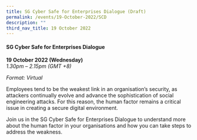 ```yaml
---
title: SG Cyber Safe for Enterprises Dialogue (Draft)
permalink: /events/19-October-2022/SCD
description: ""
third_nav_title: 19 October 2022
---
```


#### **SG Cyber Safe for Enterprises Dialogue**
 
**19 October 2022 (Wednesday)**  
*1.30pm – 2.15pm (GMT +8)*

*Format: Virtual*

Employees tend to be the weakest link in an organisation’s security, as attackers continually evolve and advance the sophistication of social engineering attacks. For this reason, the human factor remains a critical issue in creating a secure digital environment. 

Join us in the SG Cyber Safe for Enterprises Dialogue to understand more about the human factor in your organisations and how you can take steps to address the weakness.
